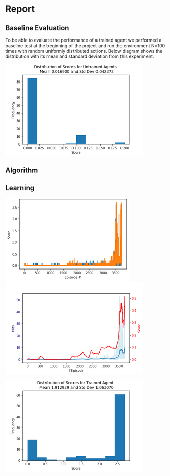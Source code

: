 # Report 

## Baseline Evaluation
To be able to evaluate the performance of a trained agent we performed a baseline test at the beginning of the project and run the environment N=100 times with random uniformly distributed actions. Below diagram shows the distribution with its mean and standard deviation from this experiment.

![Baseline Tennis](tennis_baseline.png)

## Algorithm

## Learning

![Learning](learning_multi_ddpg.png)
![Learning](tennis_learning_hits.png)

![Trained_Agents](tennis_solved.png)
